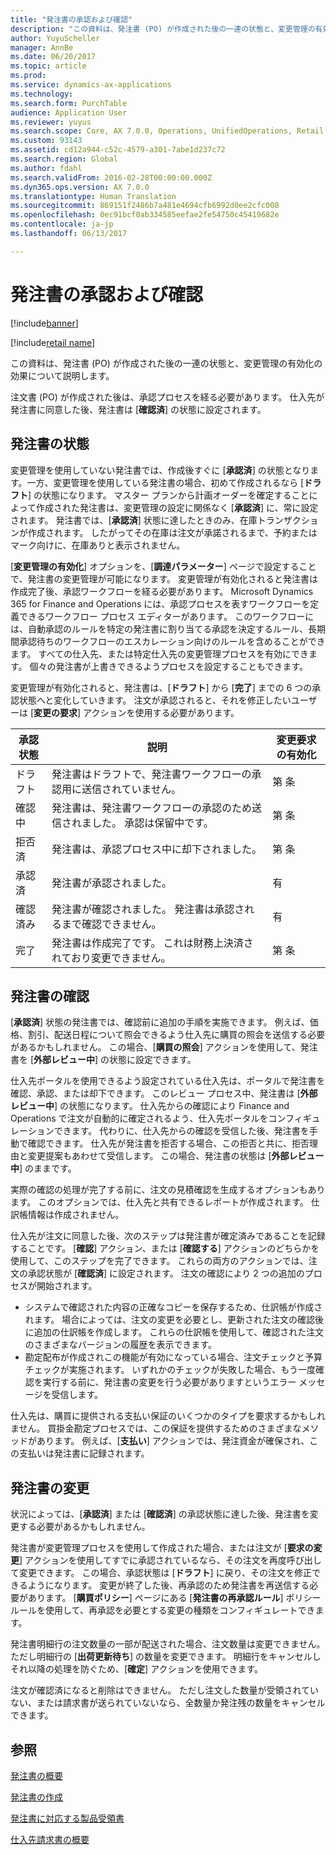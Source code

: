```yaml
---
title: "発注書の承認および確認"
description: "この資料は、発注書 (PO) が作成された後の一連の状態と、変更管理の有効化の効果について説明します。"
author: YuyuScheller
manager: AnnBe
ms.date: 06/20/2017
ms.topic: article
ms.prod: 
ms.service: dynamics-ax-applications
ms.technology: 
ms.search.form: PurchTable
audience: Application User
ms.reviewer: yuyus
ms.search.scope: Core, AX 7.0.0, Operations, UnifiedOperations, Retail
ms.custom: 93143
ms.assetid: cd12a944-c52c-4579-a301-7abe1d237c72
ms.search.region: Global
ms.author: fdahl
ms.search.validFrom: 2016-02-28T00:00:00.000Z
ms.dyn365.ops.version: AX 7.0.0
ms.translationtype: Human Translation
ms.sourcegitcommit: 869151f2486b7a481e4694cfb6992d0ee2cfc008
ms.openlocfilehash: 0ec91bcf0ab334585eefae2fe54750c45419682e
ms.contentlocale: ja-jp
ms.lasthandoff: 06/13/2017

---
```


# <a name="approve-and-confirm-purchase-orders"></a>発注書の承認および確認

[!include[banner](../includes/banner.md)]

[!include[retail name](../includes/retail-name.md)]

この資料は、発注書 (PO) が作成された後の一連の状態と、変更管理の有効化の効果について説明します。

注文書 (PO) が作成された後は、承認プロセスを経る必要があります。 仕入先が発注書に同意した後、発注書は [**確認済**] の状態に設定されます。

## <a name="approval-of-purchase-orders"></a>発注書の状態
変更管理を使用していない発注書では、作成後すぐに [**承認済**] の状態となります。一方、変更管理を使用している発注書の場合、初めて作成されるなら [**ドラフト**] の状態になります。 マスター プランから計画オーダーを確定することによって作成された発注書は、変更管理の設定に関係なく [**承認済**] に、常に設定されます。 発注書では、[**承認済**] 状態に達したときのみ、在庫トランザクションが作成されます。 したがってその在庫は注文が承諾されるまで、予約またはマーク向けに、在庫ありと表示されません。  

[**変更管理の有効化**] オプションを、[**調達パラメーター**] ページで設定することで、発注書の変更管理が可能になります。 変更管理が有効化されると発注書は作成完了後、承認ワークフローを経る必要があります。 Microsoft Dynamics 365 for Finance and Operations には、承認プロセスを表すワークフローを定義できるワークフロー プロセス エディターがあります。 このワークフローには、自動承認のルールを特定の発注書に割り当てる承認を決定するルール、長期間承認待ちのワークフローのエスカレーション向けのルールを含めることができます。 すべての仕入先、または特定仕入先の変更管理プロセスを有効にできます。 個々の発注書が上書きできるようプロセスを設定することもできます。  

変更管理が有効化されると、発注書は、[**ドラフト**] から [**完了**] までの 6 つの承認状態へと変化していきます。 注文が承認されると、それを修正したいユーザーは [**変更の要求**] アクションを使用する必要があります。

| 承認状態 | 説明                                                                      | 変更要求の有効化 |
|-----------------|----------------------------------------------------------------------------------|---------------------------|
| ドラフト           | 発注書はドラフトで、発注書ワークフローの承認用に送信されていません。     | 第        条                        |
| 確認中       | 発注書は、発注書ワークフローの承認のため送信されました。 承認は保留中です。       | 第        条                        |
| 拒否済        | 発注書は、承認プロセス中に却下されました。                                 | 第        条                        |
| 承認済        | 発注書が承認されました。                                                             | 有                       |
| 確認済み       | 発注書が確認されました。 発注書は承認されるまで確認できません。        | 有                       |
| 完了       | 発注書は作成完了です。 これは財務上決済されており変更できません。 | 第        条                        |

## <a name="confirming-purchase-orders"></a>発注書の確認
[**承認済**] 状態の発注書では、確認前に追加の手順を実施できます。 例えば、価格、割引、配送日程について照会できるよう仕入先に購買の照会を送信する必要があるかもしれません。 この場合、[**購買の照会**] アクションを使用して、発注書を [**外部レビュー中**] の状態に設定できます。  

仕入先ポータルを使用できるよう設定されている仕入先は、ポータルで発注書を確認、承認、または却下できます。 このレビュー プロセス中、発注書は [**外部レビュー中**] の状態になります。 仕入先からの確認により Finance and Operations で注文が自動的に確定されるよう、仕入先ポータルをコンフィギュレーションできます。 代わりに、仕入先からの確認を受信した後、発注書を手動で確認できます。 仕入先が発注書を拒否する場合、この拒否と共に、拒否理由と変更提案もあわせて受信します。 この場合、発注書の状態は [**外部レビュー中**] のままです。  

実際の確認の処理が完了する前に、注文の見積確認を生成するオプションもあります。 このオプションでは、仕入先と共有できるレポートが作成されます。 仕訳帳情報は作成されません。  

仕入先が注文に同意した後、次のステップは発注書が確定済みであることを記録することです。 [**確認**] アクション、または [**確認する**] アクションのどちらかを使用して、このステップを完了できます。 これらの両方のアクションでは、注文の承認状態が [**確認済**] に設定されます。 注文の確認により 2 つの追加のプロセスが開始されます。

-   システムで確認された内容の正確なコピーを保存するため、仕訳帳が作成されます。 場合によっては、注文の変更を必要とし、更新された注文の確認後に追加の仕訳帳を作成します。 これらの仕訳帳を使用して、確認された注文のさまざまなバージョンの履歴を表示できます。
-   勘定配布が作成されこの機能が有効になっている場合、注文チェックと予算チェックが実施されます。 いずれかのチェックが失敗した場合、もう一度確認を実行する前に、発注書の変更を行う必要がありますというエラー メッセージを受信します。

仕入先は、購買に提供される支払い保証のいくつかのタイプを要求するかもしれません。 買掛金勘定プロセスでは、この保証を提供するためのさまざまなメソッドがあります。 例えば、[**支払い**] アクションでは、発注資金が確保され、この支払いは発注書に記録されます。

## <a name="changing-purchase-orders"></a>発注書の変更
状況によっては、[**承認済**] または [**確認済**] の承認状態に達した後、発注書を変更する必要があるかもしれません。  

発注書が変更管理プロセスを使用して作成された場合、または注文が [**要求の変更**] アクションを使用してすでに承認されているなら、その注文を再度呼び出して変更できます。 この場合、承認状態は [**ドラフト**] に戻り、その注文を修正できるようになります。 変更が終了した後、再承認のため発注書を再送信する必要があります。 [**購買ポリシー**] ページにある [**発注書の再承認ルール**] ポリシー ルールを使用して、再承認を必要とする変更の種類をコンフィギュレートできます。  

発注書明細行の注文数量の一部が配送された場合、注文数量は変更できません。 ただし明細行の [**出荷更新待ち**] の数量を変更できます。 明細行をキャンセルしそれ以降の処理を防ぐため、[**確定**] アクションを使用できます。 

注文が確認済になると削除はできません。 ただし注文した数量が受領されていない、または請求書が送られていないなら、全数量か発注残の数量をキャンセルできます。

<a name="see-also"></a>参照
--------

[発注書の概要](purchase-order-overview.md)

[発注書の作成](purchase-order-creation.md)

[発注書に対応する製品受領書](product-receipt-against-purchase-orders.md)

[仕入先請求書の概要](/dynamics365/unified-operations/financials/accounts-payable/vendor-invoices-overview)




